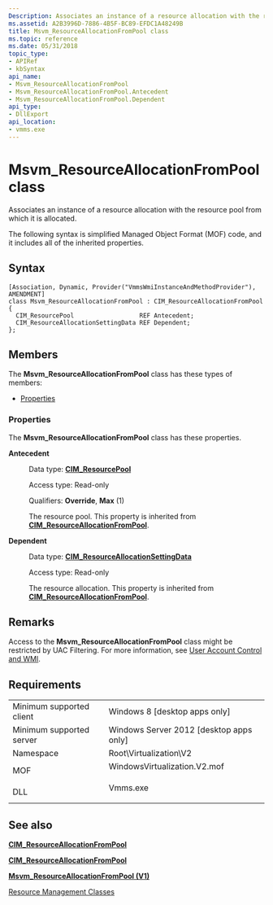```yaml
---
Description: Associates an instance of a resource allocation with the resource pool from which it is allocated.
ms.assetid: A2B3996D-7886-4B5F-BC89-EFDC1A48249B
title: Msvm_ResourceAllocationFromPool class
ms.topic: reference
ms.date: 05/31/2018
topic_type: 
- APIRef
- kbSyntax
api_name: 
- Msvm_ResourceAllocationFromPool
- Msvm_ResourceAllocationFromPool.Antecedent
- Msvm_ResourceAllocationFromPool.Dependent
api_type: 
- DllExport
api_location: 
- vmms.exe
---
```


# Msvm\_ResourceAllocationFromPool class

Associates an instance of a resource allocation with the resource pool from which it is allocated.

The following syntax is simplified Managed Object Format (MOF) code, and it includes all of the inherited properties.

## Syntax

``` syntax
[Association, Dynamic, Provider("VmmsWmiInstanceAndMethodProvider"), AMENDMENT]
class Msvm_ResourceAllocationFromPool : CIM_ResourceAllocationFromPool
{
  CIM_ResourcePool                  REF Antecedent;
  CIM_ResourceAllocationSettingData REF Dependent;
};
```

## Members

The **Msvm\_ResourceAllocationFromPool** class has these types of members:

-   [Properties](#properties)

### Properties

The **Msvm\_ResourceAllocationFromPool** class has these properties.

<dl> <dt>

**Antecedent**
</dt> <dd> <dl> <dt>

Data type: **[**CIM\_ResourcePool**](/previous-versions//cc136903(v=vs.85))**
</dt> <dt>

Access type: Read-only
</dt> <dt>

Qualifiers: **Override**, **Max** (1)
</dt> </dl>

The resource pool. This property is inherited from [**CIM\_ResourceAllocationFromPool**](/previous-versions//cc150673(v=vs.85)).

</dd> <dt>

**Dependent**
</dt> <dd> <dl> <dt>

Data type: **[**CIM\_ResourceAllocationSettingData**](/previous-versions/windows/desktop/clushyperv/cim-resourceallocationsettingdata)**
</dt> <dt>

Access type: Read-only
</dt> </dl>

The resource allocation. This property is inherited from [**CIM\_ResourceAllocationFromPool**](/previous-versions//cc150673(v=vs.85)).

</dd> </dl>

## Remarks

Access to the **Msvm\_ResourceAllocationFromPool** class might be restricted by UAC Filtering. For more information, see [User Account Control and WMI](/windows/desktop/WmiSdk/user-account-control-and-wmi).

## Requirements



|                                     |                                                                                                         |
|-------------------------------------|---------------------------------------------------------------------------------------------------------|
| Minimum supported client<br/> | Windows 8 \[desktop apps only\]<br/>                                                              |
| Minimum supported server<br/> | Windows Server 2012 \[desktop apps only\]<br/>                                                    |
| Namespace<br/>                | Root\\Virtualization\\V2<br/>                                                                     |
| MOF<br/>                      | <dl> <dt>WindowsVirtualization.V2.mof</dt> </dl> |
| DLL<br/>                      | <dl> <dt>Vmms.exe</dt> </dl>                     |



## See also

<dl> <dt>

[**CIM\_ResourceAllocationFromPool**](cim-resourceallocationfrompool.md)
</dt> <dt>

[**CIM\_ResourceAllocationFromPool**](/previous-versions//cc150673(v=vs.85))
</dt> <dt>

[**Msvm\_ResourceAllocationFromPool (V1)**](/previous-versions/windows/desktop/virtual/msvm-resourceallocationfrompool)
</dt> <dt>

[Resource Management Classes](resource-management-classes.md)
</dt> </dl>

 


